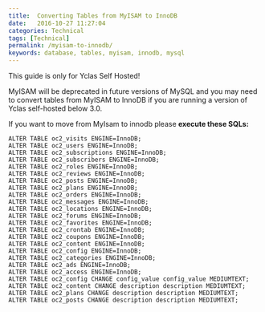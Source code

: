 ```yaml
---
title:  Converting Tables from MyISAM to InnoDB
date:   2016-10-27 11:27:04
categories: Technical
tags: [Technical]
permalink: /myisam-to-innodb/
keywords: database, tables, myisam, innodb, mysql
---
```

<div class="alert alert-warning">
<strong><i class="glyphicon glyphicon-warning-sign"></i> </strong> This guide is only for Yclas Self Hosted!
</div>

MyISAM will be deprecated in future versions of MySQL and you may need to convert tables from MyISAM to InnoDB if you are running a version of Yclas self-hosted below 3.0.

If you want to move from MyIsam to innodb please **execute these SQLs:**

    ALTER TABLE oc2_visits ENGINE=InnoDB;
    ALTER TABLE oc2_users ENGINE=InnoDB;
    ALTER TABLE oc2_subscriptions ENGINE=InnoDB;
	ALTER TABLE oc2_subscribers ENGINE=InnoDB;
	ALTER TABLE oc2_roles ENGINE=InnoDB;
	ALTER TABLE oc2_reviews ENGINE=InnoDB;
	ALTER TABLE oc2_posts ENGINE=InnoDB;
	ALTER TABLE oc2_plans ENGINE=InnoDB;
	ALTER TABLE oc2_orders ENGINE=InnoDB;
	ALTER TABLE oc2_messages ENGINE=InnoDB;
	ALTER TABLE oc2_locations ENGINE=InnoDB;
	ALTER TABLE oc2_forums ENGINE=InnoDB;
	ALTER TABLE oc2_favorites ENGINE=InnoDB;
	ALTER TABLE oc2_crontab ENGINE=InnoDB;
	ALTER TABLE oc2_coupons ENGINE=InnoDB;
	ALTER TABLE oc2_content ENGINE=InnoDB;
	ALTER TABLE oc2_config ENGINE=InnoDB;
	ALTER TABLE oc2_categories ENGINE=InnoDB;
	ALTER TABLE oc2_ads ENGINE=InnoDB;
	ALTER TABLE oc2_access ENGINE=InnoDB;
	ALTER TABLE oc2_config CHANGE config_value config_value MEDIUMTEXT;
	ALTER TABLE oc2_content CHANGE description description MEDIUMTEXT;
	ALTER TABLE oc2_plans CHANGE description description MEDIUMTEXT;
	ALTER TABLE oc2_posts CHANGE description description MEDIUMTEXT;



